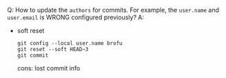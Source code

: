 
Q: How to update the `authors` for commits. For example, the `user.name` and `user.email` is WRONG configured previously?
A: 
  * soft reset
  
      ```
      git config --local user.name brofu
      git reset --soft HEAD~3   
      git commit
      ```
      cons: lost commit info
